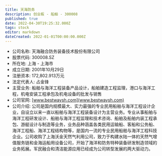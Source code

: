 ```yaml
---
title: 天海防务
description: 创业板 - 船舶 - 300008
published: true
date: 2022-04-30T19:25:32.000Z
tags: stock
editor: markdown
dateCreated: 2022-01-01T00:00:00.000Z
---
```


- 公司名称: 天海融合防务装备技术股份有限公司
- 股票代码: 300008.SZ
- 所在地: 上海 - 上海市
- 成立日期: 2001年10月29日
- 注册资本: 172,802.913万元
- 法定代表人: 占金锋
- 主营业务: 船舶与海洋工程装备产品设计，船舶建造工程监理，港口与海洋工程，机电安装工程承包及机电设备的批发与销售
- 公司官网: [www.bestwaysh.com](www.bestwaysh.com)
- 公司介绍: 公司是国内规模最大、实力最强的专业民用船舶与海洋工程设计企业，自设立以来一直以船舶与海洋工程装备设计为主营业务。专业从事船舶与海洋工程研发设计、船舶与海洋工程监理和技术咨询、船舶及船舶内装工程承包、游艇设计与制造等业务，业务品种涵盖各类民用运输船、客船和公务船、海洋工程船、海洋工程结构物等，是国内一流的专业民用船舶与海洋工程科技企业。公司收购了上海沃金天然气利用公司，致力于构建水陆一体的天然气增值服务链和金海运船用设备公司，开始了海洋和防务特种装备研发制造领域的业务拓展。军民融合和清洁能源应用已经成为公司转型发展的两大驱动力。


